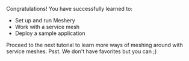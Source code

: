 Congratulations! You have successfully learned to:

- Set up and run Meshery
- Work with a service mesh
- Deploy a sample application 

Proceed to the next tutorial to learn more ways of meshing around with service meshes.
Psst. We don't have favorites but you can ;)